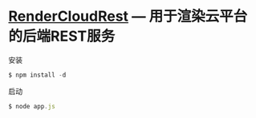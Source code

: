 [RenderCloudRest](https://github.com/yanglang1987500/RenderCloudRest) — 用于渲染云平台的后端REST服务
==================================================


安装
```javascript
$ npm install -d
```
启动
```javascript
$ node app.js
```
